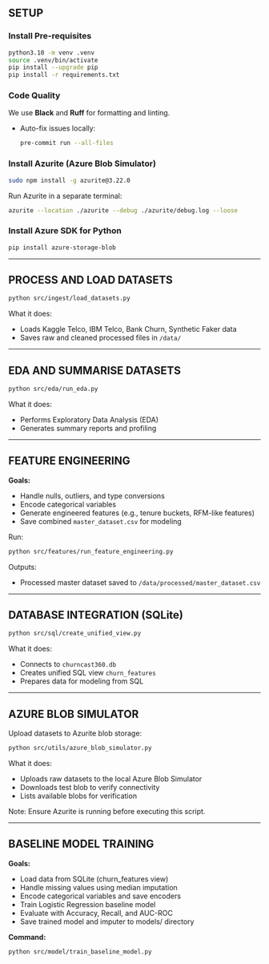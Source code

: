 ## SETUP

### Install Pre-requisites

```bash
python3.10 -m venv .venv
source .venv/bin/activate
pip install --upgrade pip
pip install -r requirements.txt
```

### Code Quality

We use **Black** and **Ruff** for formatting and linting.

- Auto-fix issues locally:
  ```bash
  pre-commit run --all-files
  ```

### Install Azurite (Azure Blob Simulator)

```bash
sudo npm install -g azurite@3.22.0
```

Run Azurite in a separate terminal:

```bash
azurite --location ./azurite --debug ./azurite/debug.log --loose
```

### Install Azure SDK for Python

```bash
pip install azure-storage-blob
```

---

## PROCESS AND LOAD DATASETS

```bash
python src/ingest/load_datasets.py
```

What it does:
- Loads Kaggle Telco, IBM Telco, Bank Churn, Synthetic Faker data
- Saves raw and cleaned processed files in `/data/`

---

## EDA AND SUMMARISE DATASETS

```bash
python src/eda/run_eda.py
```

What it does:
- Performs Exploratory Data Analysis (EDA)
- Generates summary reports and profiling

---

## FEATURE ENGINEERING

**Goals:**
- Handle nulls, outliers, and type conversions
- Encode categorical variables
- Generate engineered features (e.g., tenure buckets, RFM-like features)
- Save combined `master_dataset.csv` for modeling

Run:

```bash
python src/features/run_feature_engineering.py
```

Outputs:
- Processed master dataset saved to `/data/processed/master_dataset.csv`

---

## DATABASE INTEGRATION (SQLite)

```bash
python src/sql/create_unified_view.py
```

What it does:
- Connects to `churncast360.db`
- Creates unified SQL view `churn_features`
- Prepares data for modeling from SQL

---

## AZURE BLOB SIMULATOR

Upload datasets to Azurite blob storage:

```bash
python src/utils/azure_blob_simulator.py
```

What it does:
- Uploads raw datasets to the local Azure Blob Simulator
- Downloads test blob to verify connectivity
- Lists available blobs for verification

Note: Ensure Azurite is running before executing this script.

---

## BASELINE MODEL TRAINING

**Goals:**
- Load data from SQLite (churn_features view)
- Handle missing values using median imputation
- Encode categorical variables and save encoders
- Train Logistic Regression baseline model
- Evaluate with Accuracy, Recall, and AUC-ROC
- Save trained model and imputer to models/ directory

**Command:**
```bash
python src/model/train_baseline_model.py
```



